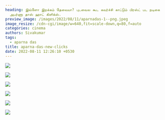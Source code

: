 ```yaml
---
heading: இவ்ளோ இறக்கம் தேவையா? புடவைல கூட கவர்ச்சி காட்டும் பிரஸ்ட் பட நடிகை
  அபர்ணா தாஸ் ஹாட் கிளிக்ஸ்.
preview_image: /images/2022/08/11/aparnadas-1--png.jpeg
image_resize: /cdn-cgi/image/w=640,fit=scale-down,q=80,f=auto
categories: cinema
authors: Sivakumar
tags:
  - aparna das
title: aparna-das-new-clicks
date: 2022-08-11 12:26:10 +0530
---
```

![](/images/2022/08/11/aparnadas6.jpeg)

![](/images/2022/08/11/aparnadas4.jpeg)

![](/images/2022/08/11/aparnadas2.jpeg)

![](/images/2022/08/11/aparnadas.jpeg)

![](/images/2022/08/11/aparnadas88.jpeg)

![](/images/2022/08/11/aparnadas66.jpeg)